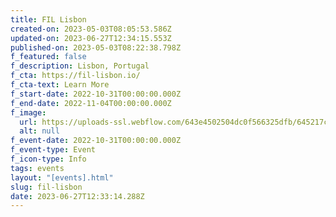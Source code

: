 ```yaml
---
title: FIL Lisbon
created-on: 2023-05-03T08:05:53.586Z
updated-on: 2023-06-27T12:34:15.553Z
published-on: 2023-05-03T08:22:38.798Z
f_featured: false
f_description: Lisbon, Portugal
f_cta: https://fil-lisbon.io/
f_cta-text: Learn More
f_start-date: 2022-10-31T00:00:00.000Z
f_end-date: 2022-11-04T00:00:00.000Z
f_image:
  url: https://uploads-ssl.webflow.com/643e4502504dc0f566325dfb/645217c53763d71fa57e55a0_fil-lisbon.jpg
  alt: null
f_event-date: 2022-10-31T00:00:00.000Z
f_event-type: Event
f_icon-type: Info
tags: events
layout: "[events].html"
slug: fil-lisbon
date: 2023-06-27T12:33:14.288Z
---
```


